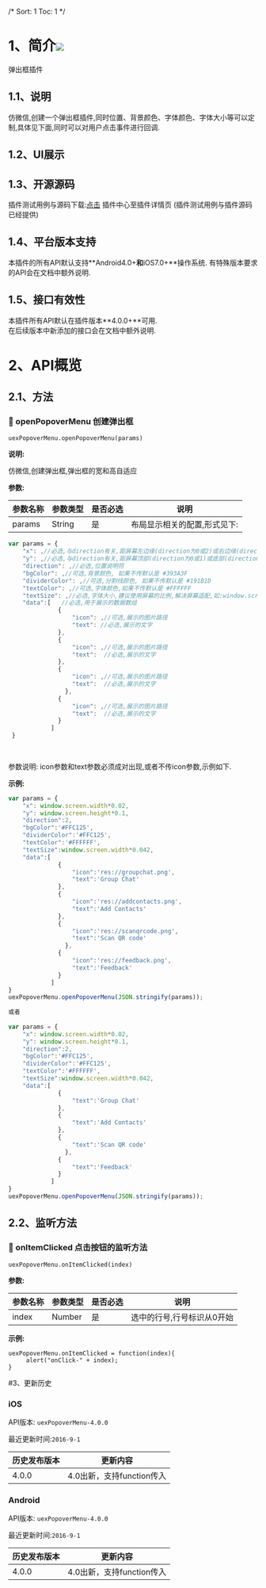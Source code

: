 /*
Sort: 1
Toc: 1
*/

# 1、简介[![](http://appcan-download.oss-cn-beijing.aliyuncs.com/%E5%85%AC%E6%B5%8B%2Fgf.png)]() <ignore>
弹出框插件
## 1.1、说明<ignore>
仿微信,创建一个弹出框插件,同时位置、背景颜色、字体颜色、字体大小等可以定制,具体见下面,同时可以对用户点击事件进行回调.
## 1.2、UI展示<ignore>


## 1.3、开源源码<ignore>
插件测试用例与源码下载:[点击](http://plugin.appcan.cn/details.html?id=573_index) 插件中心至插件详情页 (插件测试用例与插件源码已经提供)

## 1.4、平台版本支持<ignore>
本插件的所有API默认支持**Android4.0+**和**iOS7.0+**操作系统. 
有特殊版本要求的API会在文档中额外说明.

## 1.5、接口有效性<ignore>
本插件所有API默认在插件版本**4.0.0+**可用.  
在后续版本中新添加的接口会在文档中额外说明. 


# 2、API概览<ignore>

## 2.1、方法<ignore>
### 🍭 openPopoverMenu 创建弹出框

`uexPopoverMenu.openPopoverMenu(params)`  

**说明:**

仿微信,创建弹出框,弹出框的宽和高自适应    

**参数:**

| 参数名称   | 参数类型   | 是否必选 | 说明              |
| ------ | ------ | ---- | --------------- |
| params | String | 是    | 布局显示相关的配置,形式见下: |

```javascript
var params = {
    "x": ,//必选,与direction有关,距屏幕左边缘(direction为0或2)或右边缘(direction为1或3)的距离,建议使用屏幕的比例,解决屏幕适配
    "y": ,//必选,与direction有关,距屏幕顶部(direction为0或1)或底部(direction为2或3)的距离,建议使用屏幕的比例,解决屏幕适配
    "direction": ,//必选,位置说明符
    "bgColor": ,//可选,背景颜色, 如果不传默认是 #393A3F
    "dividerColor": ,//可选,分割线颜色, 如果不传默认是 #191B1D
    "textColor": ,//可选,字体颜色,如果不传默认是 #FFFFFF
    "textSize": ,//必选,字体大小,建议使用屏幕的比例,解决屏幕适配,如:window.screen.width*0.042较为理想
    "data":[   //必选,用于展示的数据数组
              {
                  "icon": ,//可选,展示的图片路径
                  "text": //必选,展示的文字
              },
              {
                  "icon": ,//可选,展示的图片路径
                  "text":  //必选,展示的文字
              },
              {
                  "icon": ,//可选,展示的图片路径
                  "text":  //必选,展示的文字
                },
              {
                  "icon": ,//可选,展示的图片路径
                  "text":  //必选,展示的文字
              }
            ]
 }
             
 
```
参数说明:
icon参数和text参数必须成对出现,或者不传icon参数,示例如下.

**示例:**

```javascript
var params = {
    "x": window.screen.width*0.02,
    "y": window.screen.height*0.1,
    "direction":2,
    "bgColor":'#FFC125',
    "dividerColor":'#FFC125',
    "textColor":'#FFFFFF',
    "textSize":window.screen.width*0.042,
    "data":[
              {
                  "icon":'res://groupchat.png',
                  "text":'Group Chat'
              },
              {
                  "icon":'res://addcontacts.png',
                  "text":'Add Contacts'
              },
              {
                  "icon":'res://scanqrcode.png',
                  "text":'Scan QR code'
                },
              {
                  "icon":'res://feedback.png',
                  "text":'Feedback'
              }
            ]
}
uexPopoverMenu.openPopoverMenu(JSON.stringify(params));
             
或者
  
var params = {
    "x": window.screen.width*0.02,
    "y": window.screen.height*0.1,
    "direction":2,
    "bgColor":'#FFC125',
    "dividerColor":'#FFC125',
    "textColor":'#FFFFFF',
    "textSize":window.screen.width*0.042,
    "data":[
              {
                  "text":'Group Chat'
              },
              {
                  "text":'Add Contacts'
              },
              {
                  "text":'Scan QR code'
                },
              {
                  "text":'Feedback'
              }
            ]
}
uexPopoverMenu.openPopoverMenu(JSON.stringify(params));
```
## 2.2、监听方法<ignore>

### 🍭 onItemClicked 点击按钮的监听方法   

`uexPopoverMenu.onItemClicked(index)  `

**参数:**    

| 参数名称  | 参数类型   | 是否必选 | 说明             |
| ----- | ------ | ---- | -------------- |
| index | Number | 是    | 选中的行号,行号标识从0开始 |

**示例:**

```
uexPopoverMenu.onItemClicked = function(index){
     alert("onClick-" + index);
}
```
#3、更新历史<ignore>

### iOS<ignore>

API版本: `uexPopoverMenu-4.0.0`

最近更新时间:`2016-9-1`

| 历史发布版本 | 更新内容               |
| ------ | ------------------ |
| 4.0.0  | 4.0出新，支持function传入 |


### Android<ignore>

API版本: `uexPopoverMenu-4.0.0`

最近更新时间:`2016-9-1`

| 历史发布版本 | 更新内容               |
| ------ | ------------------ |
| 4.0.0  | 4.0出新，支持function传入 |

